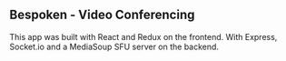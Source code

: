 ## Bespoken - Video Conferencing

This app was built with React and Redux on the frontend. With Express, Socket.io and a MediaSoup SFU server on the backend.
